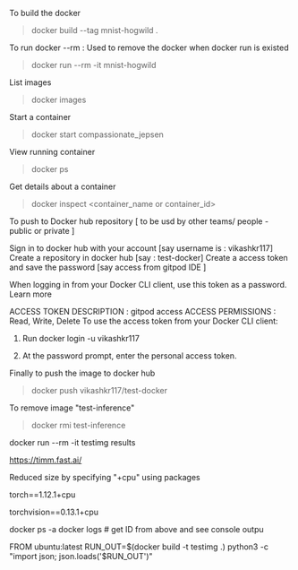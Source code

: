To build the docker

> docker build --tag mnist-hogwild .

To run docker
--rm : Used to remove the docker when docker run is existed

> docker run --rm -it mnist-hogwild


List images

> docker images

Start a container

> docker start compassionate_jepsen

View running container

> docker ps

Get details about a container

> docker inspect <container_name or container_id>

To push to Docker hub repository [ to be usd by other teams/ people - public or private ]

Sign in to docker hub with your account [say username is : vikashkr117]
Create a repository in docker hub [say : test-docker]
Create a access token and save the password [say access from gitpod IDE ]

When logging in from your Docker CLI client, use this token as a password. Learn more

ACCESS TOKEN DESCRIPTION : gitpod access
ACCESS PERMISSIONS  : Read, Write, Delete
To use the access token from your Docker CLI client:

1. Run docker login -u vikashkr117

2. At the password prompt, enter the personal access token.

Finally to push the image to docker hub

> docker push vikashkr117/test-docker

To remove image "test-inference"

> docker rmi test-inference

docker run --rm -it testimg results


https://timm.fast.ai/


Reduced size by specifying "+cpu" using packages 

torch==1.12.1+cpu

torchvision==0.13.1+cpu


docker ps -a
docker logs <ID> # get ID from above and see console outpu

FROM ubuntu:latest
RUN_OUT=$(docker build -t testimg .)
python3 -c "import json; json.loads('$RUN_OUT')"

